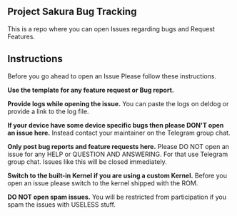 ## Project Sakura Bug Tracking
This is a repo where you can open Issues regarding bugs and Request Features. 

## Instructions
Before you go ahead to open an Issue Please follow these instructions. 

**Use the template for any feature request or Bug report.**

**Provide logs while opening the issue.** You can paste the logs on deldog or provide a link to the log file.

**If your device have some device specific bugs then please DON'T open an issue here.**  Instead contact your maintainer on the Telegram group chat.

**Only post bug reports and feature requests here.** Please DO NOT open an issue for any HELP or QUESTION AND ANSWERING. For that use Telegram group chat. Issues like this will be closed immediately.

**Switch to the built-in Kernel if you are using a custom Kernel.** Before you open an issue please switch to the kernel shipped with the ROM. 

**DO NOT open spam issues.** You will be restricted from participation if you spam the issues with USELESS stuff.
